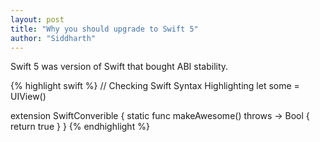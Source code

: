 ```yaml
---
layout: post
title: "Why you should upgrade to Swift 5"
author: "Siddharth"
---
```


Swift 5 was version of Swift that bought ABI stability.

{% highlight swift %}
// Checking Swift Syntax Highlighting
let some = UIView()

extension SwiftConverible {
    static func makeAwesome() throws -> Bool {
        return true
    }
}
{% endhighlight %}